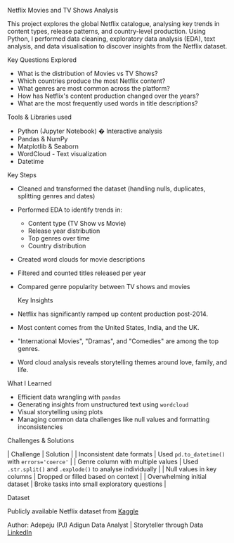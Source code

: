 Netflix Movies and TV Shows Analysis 

This project explores the global Netflix catalogue, analysing key trends in content types, release patterns, and country-level production. Using Python, I performed data cleaning, exploratory data analysis (EDA), text analysis, and data visualisation to discover insights from the Netflix dataset.

 Key Questions Explored
- What is the distribution of Movies vs TV Shows?
- Which countries produce the most Netflix content?
- What genres are most common across the platform?
- How has Netflix's content production changed over the years?
- What are the most frequently used words in title descriptions?

 Tools & Libraries used
- Python (Jupyter Notebook) � Interactive analysis
- Pandas & NumPy
- Matplotlib & Seaborn
- WordCloud - Text visualization  
- Datetime

 Key Steps

- Cleaned and transformed the dataset (handling nulls, duplicates, splitting genres and dates)
- Performed EDA to identify trends in:
  - Content type (TV Show vs Movie)
  - Release year distribution
  - Top genres over time
  - Country distribution
- Created word clouds for movie descriptions
- Filtered and counted titles released per year
- Compared genre popularity between TV shows and movies

  Key Insights

- Netflix has significantly ramped up content production post-2014.
- Most content comes from the United States, India, and the UK.
- "International Movies", "Dramas", and "Comedies" are among the top genres.
- Word cloud analysis reveals storytelling themes around love, family, and life.

What I Learned

- Efficient data wrangling with `pandas`
- Generating insights from unstructured text using `wordcloud`
- Visual storytelling using plots
- Managing common data challenges like null values and formatting inconsistencies

Challenges & Solutions

| Challenge | Solution |
| Inconsistent date formats | Used `pd.to_datetime()` with `errors='coerce'` |
| Genre column with multiple values | Used `.str.split()` and `.explode()` to analyse individually |
| Null values in key columns | Dropped or filled based on context |
| Overwhelming initial dataset | Broke tasks into small exploratory questions |

 Dataset

Publicly available Netflix dataset from [Kaggle](https://www.kaggle.com/shivamb/netflix-shows)

Author: Adepeju (PJ) Adigun
Data Analyst  | Storyteller through Data  
[LinkedIn](https://www.linkedin.com/in/adigun-adepeju/)  



